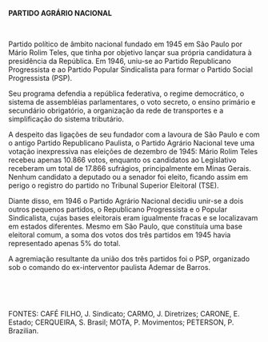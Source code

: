**PARTIDO AGRÁRIO NACIONAL**

 

Partido político de âmbito nacional fundado em 1945 em São Paulo por
Mário Rolim Teles, que tinha por objetivo lançar sua própria candidatura
à presidência da República. Em 1946, uniu-se ao Partido Republicano
Progressista e ao Partido Popular Sindicalista para formar o Partido
Social Progressista (PSP).

Seu programa defendia a república federativa, o regime democrático, o
sistema de assembléias parlamentares, o voto secreto, o ensino primário
e secundário obrigatório, a organização da rede de transportes e a
simplificação do sistema tributário.

A despeito das ligações de seu fundador com a lavoura de São Paulo e com
o antigo Partido Republicano Paulista, o Partido Agrário Nacional teve
uma votação inexpressiva nas eleições de dezembro de 1945: Mário Rolim
Teles recebeu apenas 10.866 votos, enquanto os candidatos ao Legislativo
receberam um total de 17.866 sufrágios, principalmente em Minas Gerais.
Nenhum candidato a deputado ou a senador foi eleito, ficando assim em
perigo o registro do partido no Tribunal Superior Eleitoral (TSE).

Diante disso, em 1946 o Partido Agrário Nacional decidiu unir-se a dois
outros pequenos partidos, o Republicano Progressista e o Popular
Sindicalista, cujas bases eleitorais eram igualmente fracas e se
localizavam em estados diferentes. Mesmo em São Paulo, que constituía
uma base eleitoral comum, a soma dos votos dos três partidos em 1945
havia representado apenas 5% do total.

A agremiação resultante da união dos três partidos foi o PSP, organizado
sob o comando do ex-interventor paulista Ademar de Barros.

 

 

FONTES: CAFÉ FILHO, J. Sindicato; CARMO, J. Diretrizes; CARONE, E.
Estado; CERQUEIRA, S. Brasil; MOTA, P. Movimentos; PETERSON, P.
Brazilian.

 
